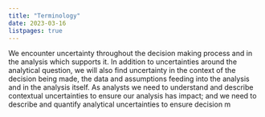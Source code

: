 ```yaml
---
title: "Terminology"
date: 2023-03-16
listpages: true
---
```


We encounter uncertainty throughout the decision making process and in the analysis which supports it. In addition to uncertainties around the analytical question, we will also find uncertainty in the context of the decision being made, the data and assumptions feeding into the analysis and in the analysis itself. As analysts we need to understand and describe contextual uncertainties to ensure our analysis has impact; and we need to describe and quantify analytical uncertainties to ensure decision m
